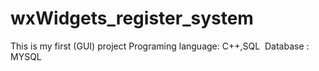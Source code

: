 # wxWidgets_register_system
 This is my first (GUI) project
 Programing language: C++,SQL
 Database : MYSQL
